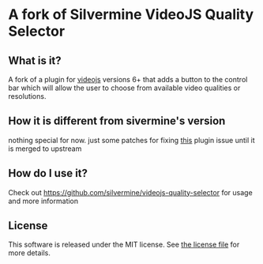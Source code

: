 # A fork of Silvermine VideoJS Quality Selector

## What is it?

A fork of a plugin for [videojs](http://videojs.com/) versions 6+ that adds a button to the control
bar which will allow the user to choose from available video qualities or resolutions.

## How it is different from sivermine's version

nothing special for now. just some patches for fixing [this](https://github.com/silvermine/videojs-quality-selector/issues/82) plugin issue until it is merged to upstream 

## How do I use it?

Check out https://github.com/silvermine/videojs-quality-selector for usage and more information

## License

This software is released under the MIT license. See [the license file](LICENSE) for more
details.

